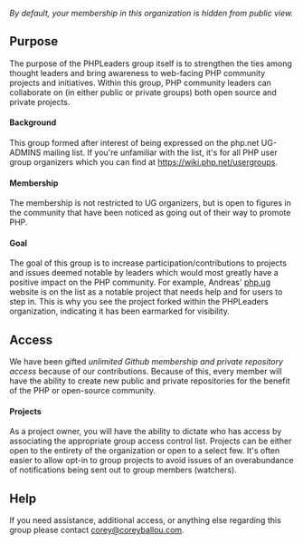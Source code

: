 _By default, your membership in this organization is hidden from public view._

## Purpose ##

The purpose of the PHPLeaders group itself is to strengthen the ties among thought leaders and bring awareness to web-facing PHP community projects and initiatives. Within this group, PHP community leaders can collaborate on (in either public or private groups) both open source and private projects.

#### Background ####

This group formed after interest of being expressed on the php.net UG-ADMINS mailing list. If you're unfamiliar with the list, it's for all PHP user group organizers which you can find at https://wiki.php.net/usergroups.

#### Membership ####

The membership is not restricted to UG organizers, but is open to figures in the community that have been noticed as going out of their way to promote PHP. 

#### Goal ####

The goal of this group is to increase participation/contributions to projects and issues deemed notable by leaders which would most greatly have a positive impact on the PHP community. For example, Andreas' [php.ug](http://php.ug) website is on the list as a notable project that needs help and for users to step in. This is why you see the project forked within the PHPLeaders organization, indicating it has been earmarked for visibility.

## Access ##

We have been gifted *unlimited Github membership and private repository access* because of our contributions. Because of this, every member will have the ability to create new public and private repositories for the benefit of the PHP or open-source community.

#### Projects ####

As a project owner, you will have the ability to dictate who has access by associating the appropriate group access control list. Projects can be either open to the entirety of the organization or open to a select few. It's often easier to allow opt-in to group projects to avoid issues of an overabundance of notifications being sent out to group members (watchers). 

## Help ##

If you need assistance, additional access, or anything else regarding this group please contact [corey@coreyballou.com](mailto:corey@coreyballou.com).
